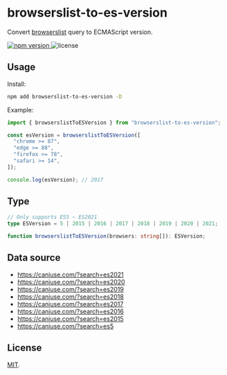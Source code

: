 # browserslist-to-es-version

Convert [browserslist](https://github.com/browserslist/browserslist) query to ECMAScript version.

<p>
  <a href="https://npmjs.com/package/browserslist-to-es-version">
   <img src="https://img.shields.io/npm/v/browserslist-to-es-version?style=flat-square&colorA=564341&colorB=EDED91" alt="npm version" />
  </a>
  <img src="https://img.shields.io/badge/License-MIT-blue.svg?style=flat-square&colorA=564341&colorB=EDED91" alt="license" />
</p>

## Usage

Install:

```bash
npm add browserslist-to-es-version -D
```

Example:

```ts
import { browserslistToESVersion } from "browserslist-to-es-version";

const esVersion = browserslistToESVersion([
  "chrome >= 87",
  "edge >= 88",
  "firefox >= 78",
  "safari >= 14",
]);

console.log(esVersion); // 2017
```

## Type

```ts
// Only supports ES5 ~ ES2021
type ESVersion = 5 | 2015 | 2016 | 2017 | 2018 | 2019 | 2020 | 2021;

function browserslistToESVersion(browsers: string[]): ESVersion;
```

## Data source

- https://caniuse.com/?search=es2021
- https://caniuse.com/?search=es2020
- https://caniuse.com/?search=es2019
- https://caniuse.com/?search=es2018
- https://caniuse.com/?search=es2017
- https://caniuse.com/?search=es2016
- https://caniuse.com/?search=es2015
- https://caniuse.com/?search=es5

## License

[MIT](./LICENSE).
